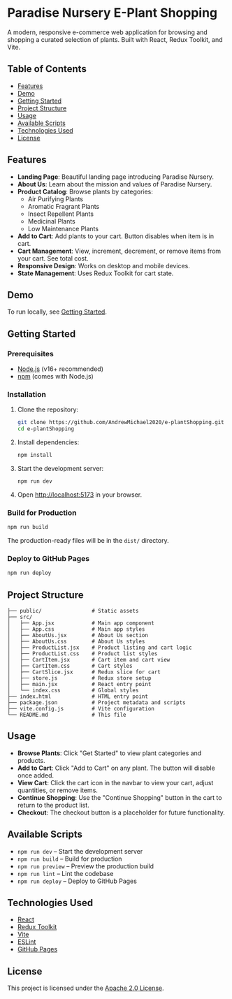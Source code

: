 # Paradise Nursery E-Plant Shopping

A modern, responsive e-commerce web application for browsing and shopping a curated selection of plants. Built with React, Redux Toolkit, and Vite.

## Table of Contents
- [Features](#features)
- [Demo](#demo)
- [Getting Started](#getting-started)
- [Project Structure](#project-structure)
- [Usage](#usage)
- [Available Scripts](#available-scripts)
- [Technologies Used](#technologies-used)
- [License](#license)

## Features
- **Landing Page**: Beautiful landing page introducing Paradise Nursery.
- **About Us**: Learn about the mission and values of Paradise Nursery.
- **Product Catalog**: Browse plants by categories:
  - Air Purifying Plants
  - Aromatic Fragrant Plants
  - Insect Repellent Plants
  - Medicinal Plants
  - Low Maintenance Plants
- **Add to Cart**: Add plants to your cart. Button disables when item is in cart.
- **Cart Management**: View, increment, decrement, or remove items from your cart. See total cost.
- **Responsive Design**: Works on desktop and mobile devices.
- **State Management**: Uses Redux Toolkit for cart state.

## Demo
To run locally, see [Getting Started](#getting-started).

## Getting Started

### Prerequisites
- [Node.js](https://nodejs.org/) (v16+ recommended)
- [npm](https://www.npmjs.com/) (comes with Node.js)

### Installation
1. Clone the repository:
   ```bash
   git clone https://github.com/AndrewMichael2020/e-plantShopping.git
   cd e-plantShopping
   ```
2. Install dependencies:
   ```bash
   npm install
   ```
3. Start the development server:
   ```bash
   npm run dev
   ```
4. Open [http://localhost:5173](http://localhost:5173) in your browser.

### Build for Production
```bash
npm run build
```
The production-ready files will be in the `dist/` directory.

### Deploy to GitHub Pages
```bash
npm run deploy
```

## Project Structure
```
├── public/                # Static assets
├── src/
│   ├── App.jsx            # Main app component
│   ├── App.css            # Main app styles
│   ├── AboutUs.jsx        # About Us section
│   ├── AboutUs.css        # About Us styles
│   ├── ProductList.jsx    # Product listing and cart logic
│   ├── ProductList.css    # Product list styles
│   ├── CartItem.jsx       # Cart item and cart view
│   ├── CartItem.css       # Cart styles
│   ├── CartSlice.jsx      # Redux slice for cart
│   ├── store.js           # Redux store setup
│   ├── main.jsx           # React entry point
│   └── index.css          # Global styles
├── index.html             # HTML entry point
├── package.json           # Project metadata and scripts
├── vite.config.js         # Vite configuration
└── README.md              # This file
```

## Usage
- **Browse Plants**: Click "Get Started" to view plant categories and products.
- **Add to Cart**: Click "Add to Cart" on any plant. The button will disable once added.
- **View Cart**: Click the cart icon in the navbar to view your cart, adjust quantities, or remove items.
- **Continue Shopping**: Use the "Continue Shopping" button in the cart to return to the product list.
- **Checkout**: The checkout button is a placeholder for future functionality.

## Available Scripts
- `npm run dev` – Start the development server
- `npm run build` – Build for production
- `npm run preview` – Preview the production build
- `npm run lint` – Lint the codebase
- `npm run deploy` – Deploy to GitHub Pages

## Technologies Used
- [React](https://react.dev/)
- [Redux Toolkit](https://redux-toolkit.js.org/)
- [Vite](https://vitejs.dev/)
- [ESLint](https://eslint.org/)
- [GitHub Pages](https://pages.github.com/)

## License
This project is licensed under the [Apache 2.0 License](LICENSE).